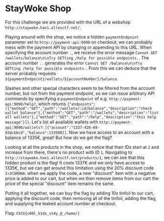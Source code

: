 # StayWoke Shop

For this challenge we are provided with the URL of a webshop `http://staywoke.hax1.allesctf.net/`.

Playing around with the shop, we notice a hidden `paymentEndpoint` parameter set to `http://payment-api:9090` on checkout; we can probably mess with the payment API by changing or appending to this URL. When specifying the account number `.`, we receive the error message `Cannot GET /wallets/balance\n\nTry GETting /help for possible endpoints.`. The account number `..` generates the error `Cannot GET /balance\n\nTry GETting /help for possible endpoints.`. From this we can deduce that the server probably requests `${paymentEndpoint}/wallets/${accountNumber}/balance`.

Slashes and other special characters seem to be filtered from the account number, but not from the payment endpoint, so we can issue arbitrary API commands by specifying a `paymentEndpoint` of e.g. `http://payment-api:9090/help?`, which returns `{"endpoints":[{"method":"GET","path":"/wallets/:id/balance","description":"check wallet balance"},{"method":"GET","path":"/wallets","description":"list all wallets"},{"method":"GET","path":"/help","description":"this help message"}]}`. Let's list all available wallets with `http://payment-api:9090/wallets?`: `[{"account":"1337-420-69-93dcbbcd","balance":133500}]`. Now we have access to an account with a balance of 1335€, great! But how do we get the flag?

Looking at all the products in the shop, we notice that their IDs start at `2` and increase from there, there's no product with ID `1`. Navigating to `http://staywoke.hax1.allesctf.net/products/1`, we can see that this hidden product is the flag! It costs 1337€ and we only have access to 1335€, but we can get around this limitation using the 20% discount code `I<3CORONA`: when we apply the code, a new "discount" item with a negative price is added to our cart, but when we then remove items from our cart the price of the special "discount" item remains the same.

Putting it all together, we can buy the flag by adding 10x tinfoil to our cart, applying the discount code, then removing all of the tinfoil, adding the flag, and supplying the leaked account number at checkout.

Flag: `CSCG{c00l_k1ds_st4y_@_/home/}`
